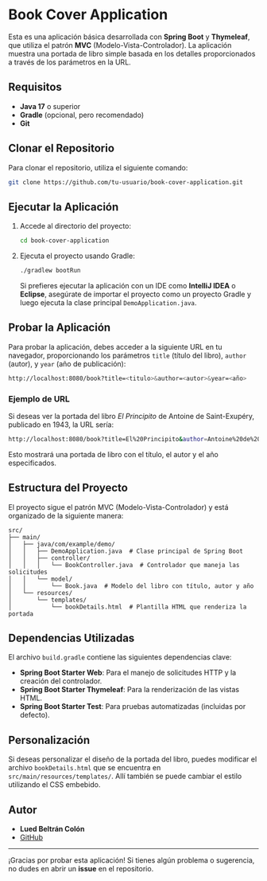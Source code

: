 # Book Cover Application

Esta es una aplicación básica desarrollada con **Spring Boot** y **Thymeleaf**, que utiliza el patrón **MVC** (Modelo-Vista-Controlador). La aplicación muestra una portada de libro simple basada en los detalles proporcionados a través de los parámetros en la URL.

## Requisitos

- **Java 17** o superior
- **Gradle** (opcional, pero recomendado)
- **Git**

## Clonar el Repositorio

Para clonar el repositorio, utiliza el siguiente comando:

```bash
git clone https://github.com/tu-usuario/book-cover-application.git
```

## Ejecutar la Aplicación

1. Accede al directorio del proyecto:

   ```bash
   cd book-cover-application
   ```

2. Ejecuta el proyecto usando Gradle:

   ```bash
   ./gradlew bootRun
   ```

   Si prefieres ejecutar la aplicación con un IDE como **IntelliJ IDEA** o **Eclipse**, asegúrate de importar el proyecto como un proyecto Gradle y luego ejecuta la clase principal `DemoApplication.java`.

## Probar la Aplicación

Para probar la aplicación, debes acceder a la siguiente URL en tu navegador, proporcionando los parámetros `title` (título del libro), `author` (autor), y `year` (año de publicación):

```bash
http://localhost:8080/book?title=<titulo>&author=<autor>&year=<año>
```

### Ejemplo de URL

Si deseas ver la portada del libro *El Principito* de Antoine de Saint-Exupéry, publicado en 1943, la URL sería:

```bash
http://localhost:8080/book?title=El%20Principito&author=Antoine%20de%20Saint-Exupéry&year=1943
```

Esto mostrará una portada de libro con el título, el autor y el año especificados.

## Estructura del Proyecto

El proyecto sigue el patrón MVC (Modelo-Vista-Controlador) y está organizado de la siguiente manera:

```
src/
├── main/
│   ├── java/com/example/demo/
│   │   ├── DemoApplication.java  # Clase principal de Spring Boot
│   │   ├── controller/
│   │   │   └── BookController.java  # Controlador que maneja las solicitudes
│   │   └── model/
│   │       └── Book.java  # Modelo del libro con título, autor y año
│   └── resources/
│       └── templates/
│           └── bookDetails.html  # Plantilla HTML que renderiza la portada
```

## Dependencias Utilizadas

El archivo `build.gradle` contiene las siguientes dependencias clave:

- **Spring Boot Starter Web**: Para el manejo de solicitudes HTTP y la creación del controlador.
- **Spring Boot Starter Thymeleaf**: Para la renderización de las vistas HTML.
- **Spring Boot Starter Test**: Para pruebas automatizadas (incluidas por defecto).

## Personalización

Si deseas personalizar el diseño de la portada del libro, puedes modificar el archivo `bookDetails.html` que se encuentra en `src/main/resources/templates/`. Allí también se puede cambiar el estilo utilizando el CSS embebido.

## Autor

- **Lued Beltrán Colón**
- [GitHub](https://github.com/ludekabeko)

---

¡Gracias por probar esta aplicación! Si tienes algún problema o sugerencia, no dudes en abrir un **issue** en el repositorio.
